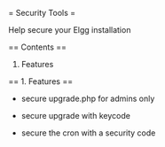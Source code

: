 = Security Tools =

Help secure your Elgg installation


== Contents ==

1. Features


== 1. Features ==

- secure upgrade.php for admins only

- secure upgrade with keycode

- secure the cron with a security code